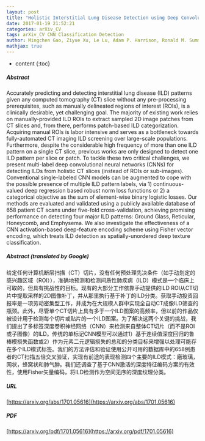 ```yaml
---
layout: post
title: "Holistic Interstitial Lung Disease Detection using Deep Convolutional Neural Networks: Multi-label Learning and Unordered Pooling"
date: 2017-01-19 21:52:21
categories: arXiv_CV
tags: arXiv_CV CNN Classification Detection
author: Mingchen Gao, Ziyue Xu, Le Lu, Adam P. Harrison, Ronald M. Summers, Daniel J. Mollura
mathjax: true
---
```


* content
{:toc}

##### Abstract
Accurately predicting and detecting interstitial lung disease (ILD) patterns given any computed tomography (CT) slice without any pre-processing prerequisites, such as manually delineated regions of interest (ROIs), is a clinically desirable, yet challenging goal. The majority of existing work relies on manually-provided ILD ROIs to extract sampled 2D image patches from CT slices and, from there, performs patch-based ILD categorization. Acquiring manual ROIs is labor intensive and serves as a bottleneck towards fully-automated CT imaging ILD screening over large-scale populations. Furthermore, despite the considerable high frequency of more than one ILD pattern on a single CT slice, previous works are only designed to detect one ILD pattern per slice or patch. To tackle these two critical challenges, we present multi-label deep convolutional neural networks (CNNs) for detecting ILDs from holistic CT slices (instead of ROIs or sub-images). Conventional single-labeled CNN models can be augmented to cope with the possible presence of multiple ILD pattern labels, via 1) continuous-valued deep regression based robust norm loss functions or 2) a categorical objective as the sum of element-wise binary logistic losses. Our methods are evaluated and validated using a publicly available database of 658 patient CT scans under five-fold cross-validation, achieving promising performance on detecting four major ILD patterns: Ground Glass, Reticular, Honeycomb, and Emphysema. We also investigate the effectiveness of a CNN activation-based deep-feature encoding scheme using Fisher vector encoding, which treats ILD detection as spatially-unordered deep texture classification.

##### Abstract (translated by Google)
给定任何计算机断层扫描（CT）切片，没有任何预处理先决条件（如手动划定的感兴趣区域（ROI）），准确地预测和检测间质性肺疾病（ILD）模式是一个临床上可取的，但具有挑战性的目标。现有的大部分工作依靠手动提供的ILD ROI从CT切片中提取采样的2D图像补丁，并从那里执行基于补丁的ILD分类。获取手动投资回报率是一项劳动密集型工作，并成为在大规模人群中实现全自动CT成像ILD筛查的瓶颈。此外，尽管单个CT切片上具有多于一个ILD图案的高频率，但以前的作品仅被设计用于检测每个切片或贴片的一个ILD图案。为了解决这两个关键的挑战，我们提出了多标签深度卷积神经网络（CNN）来检测来自整体CT切片（而不是ROI或子图像）的ILD。传统的单标记CNN模型可以通过1）基于连续值深度回归的鲁棒模损失函数或2）作为元素二元逻辑损失的总和的分类目标来增强以处理可能存在多个ILD模式标签。我们的方法评估和验证使用公开可用的数据库中的658例患者的CT扫描五倍交叉验证，实现有前途的表现检测四个主要的ILD模式：磨玻璃，网状，蜂窝状和肺气肿。我们还调查了基于CNN激活的深度特征编码方案的有效性，使用Fisher矢量编码，将ILD检测作为空间无序的深度纹理分类。

##### URL
[https://arxiv.org/abs/1701.05616](https://arxiv.org/abs/1701.05616)

##### PDF
[https://arxiv.org/pdf/1701.05616](https://arxiv.org/pdf/1701.05616)

